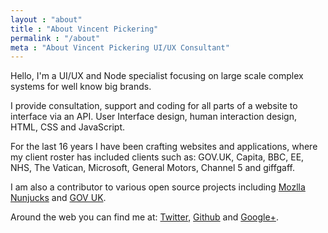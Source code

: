 ```yaml
---
layout : "about"
title : "About Vincent Pickering"
permalink : "/about"
meta : "About Vincent Pickering UI/UX Consultant"
---
```


Hello, I'm a UI/UX and Node specialist focusing on large scale complex systems for well know big brands.

I provide consultation, support and coding for all parts of a website to interface via an API. User Interface design, human interaction design, HTML, CSS and JavaScript.

For the last 16 years I have been crafting websites and applications, where my client roster has included clients such as: GOV.UK, Capita, BBC, EE, NHS, The Vatican, Microsoft, General Motors, Channel 5 and giffgaff.

I am also a contributor to various open source projects including [Mozlla Nunjucks](https://github.com/mozilla/nunjucks) and [GOV UK](https://github.com/alphagov/govuk_frontend_toolkit/).

Around the web you can find me at: <a href="http://www.twitter.com/{{site.author.twitter}}" itemprop="url" rel="me" title="Twitter">Twitter</a>, <a href="http://www.github.com/{{site.author.github}}"  itemprop="url" rel="me" title="Github">Github</a> and <a href="https://plus.google.com/u/0/{{site.author.googleplus}}/?rel=author" itemprop="url" rel="me" title="Google +">Google+</a>.
